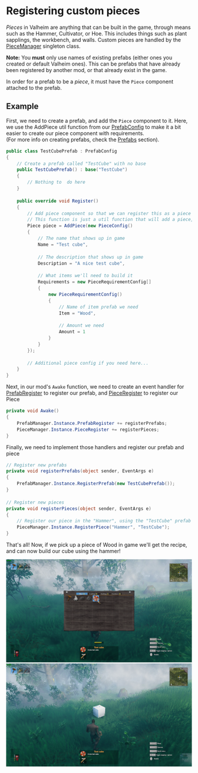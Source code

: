 # Registering custom pieces
_Pieces_ in Valheim are anything that can be built in the game, through means such as the Hammer, Cultivator, or Hoe. This includes things such as plant sapplings, the workbench, and walls. Custom pieces are handled by the [PieceManager](xref:JotunnLib.Managers.PieceManager) singleton class.  

**Note:** You **must** only use names of existing prefabs (either ones you created or default Valheim ones). This can be prefabs that have already been registered by another mod, or that already exist in the game.  

In order for a prefab to be a _piece_, it must have the `Piece` component attached to the prefab.


## Example
First, we need to create a prefab, and add the `Piece` component to it. Here, we use the AddPiece util function from our [PrefabConfig](xref:JotunnLib.Entities.PrefabConfig) to make it a bit easier to create our piece component with requirements.  
(For more info on creating prefabs, check the [Prefabs](prefabs.md) section).

```cs
public class TestCubePrefab : PrefabConfig
{
    // Create a prefab called "TestCube" with no base
    public TestCubePrefab() : base("TestCube")
    {
        // Nothing to  do here
    }

    public override void Register()
    {
        // Add piece component so that we can register this as a piece
        // This function is just a util function that will add a piece, and help setup some of the basic requirements of it
        Piece piece = AddPiece(new PieceConfig()
        {
            // The name that shows up in game
            Name = "Test cube",

            // The description that shows up in game
            Description = "A nice test cube",

            // What items we'll need to build it
            Requirements = new PieceRequirementConfig[]
            {
                new PieceRequirementConfig()
                {
                    // Name of item prefab we need
                    Item = "Wood",
                    
                    // Amount we need
                    Amount = 1
                }
            }
        });

        // Additional piece config if you need here...
    }
}
```

Next, in our mod's `Awake` function, we need to create an event handler for [PrefabRegister](xref:JotunnLib.Managers.PrefabManager.PrefabRegister) to register our prefab, and [PieceRegister](xref:JotunnLib.Managers.PieceManager.PieceRegister) to register our Piece

```cs
private void Awake()
{
    PrefabManager.Instance.PrefabRegister += registerPrefabs;
    PieceManager.Instance.PieceRegister += registerPieces;
}
```

Finally, we need to implement those handlers and register our prefab and piece

```cs
// Register new prefabs
private void registerPrefabs(object sender, EventArgs e)
{
    PrefabManager.Instance.RegisterPrefab(new TestCubePrefab());
}

// Register new pieces
private void registerPieces(object sender, EventArgs e)
{
    // Register our piece in the "Hammer", using the "TestCube" prefab
    PieceManager.Instance.RegisterPiece("Hammer", "TestCube");
}
```

That's all! Now, if we pick up a piece of Wood in game we'll get the recipe, and can now build our cube using the hammer!

![Cube Piece in Build Menu](/Documentation/images/data/cube-piece-inv.png "Cube Piece in Build Menu")
![Cube Piece in World](/Documentation/images/data/cube-piece-world.png "Cube Piece in World")